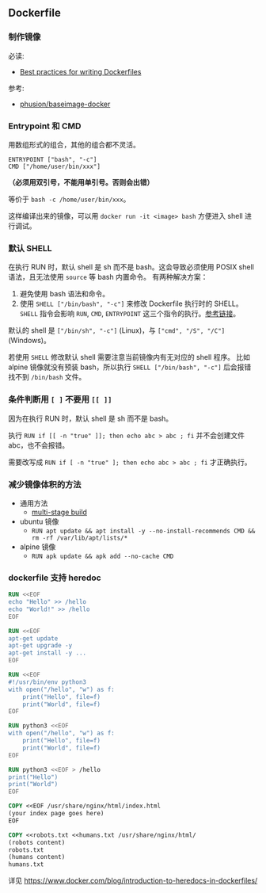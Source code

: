## Dockerfile

### 制作镜像

必读:

- [Best practices for writing Dockerfiles](https://docs.docker.com/engine/userguide/eng-image/dockerfile_best-practices/)

参考:

- [phusion/baseimage-docker](https://github.com/phusion/baseimage-docker)


### Entrypoint 和 CMD

用数组形式的组合，其他的组合都不灵活。

```
ENTRYPOINT ["bash", "-c"]
CMD ["/home/user/bin/xxx"]
```

**（必须用双引号，不能用单引号。否则会出错）**

等价于 `bash -c /home/user/bin/xxx`。

这样编译出来的镜像，可以用 `docker run -it <image> bash` 方便进入 shell 进行调试。

### 默认 SHELL

在执行 RUN 时，默认 shell 是 sh 而不是 bash。这会导致必须使用 POSIX shell 语法，且无法使用 `source` 等 bash 内置命令。
有两种解决方案：

1. 避免使用 bash 语法和命令。
2. 使用 `SHELL ["/bin/bash", "-c"]` 来修改 Dockerfile 执行时的 SHELL。`SHELL` 指令会影响 `RUN`, `CMD`, `ENTRYPOINT` 这三个指令的执行。[参考链接](https://docs.docker.com/engine/reference/builder/#shell)。

默认的 shell 是 `["/bin/sh", "-c"]` (Linux)，与 `["cmd", "/S", "/C"]` (Windows)。

若使用 `SHELL` 修改默认 shell 需要注意当前镜像内有无对应的 shell 程序。
比如 alpine 镜像就没有预装 bash，所以执行 `SHELL ["/bin/bash", "-c"]` 后会报错找不到 `/bin/bash` 文件。

### 条件判断用 `[ ]` 不要用 `[[ ]]`

因为在执行 RUN 时，默认 shell 是 sh 而不是 bash。

执行 `RUN if [[ -n "true" ]]; then echo abc > abc ; fi` 并不会创建文件 abc，也不会报错。

需要改写成 `RUN if [ -n "true" ]; then echo abc > abc ; fi` 才正确执行。

### 减少镜像体积的方法


- 通用方法
  - [multi-stage build](./multi-stage-build.md)
- ubuntu 镜像
  - `RUN apt update && apt install -y --no-install-recommends CMD && rm -rf /var/lib/apt/lists/*`
- alpine 镜像
  - `RUN apk update && apk add --no-cache CMD`

### dockerfile 支持 heredoc

```dockerfile
RUN <<EOF
echo "Hello" >> /hello
echo "World!" >> /hello
EOF

RUN <<EOF
apt-get update
apt-get upgrade -y
apt-get install -y ...
EOF

RUN <<EOF
#!/usr/bin/env python3
with open("/hello", "w") as f:
    print("Hello", file=f)
    print("World", file=f)
EOF

RUN python3 <<EOF
with open("/hello", "w") as f:
    print("Hello", file=f)
    print("World", file=f)
EOF

RUN python3 <<EOF > /hello
print("Hello")
print("World")
EOF
```

```dockerfile
COPY <<EOF /usr/share/nginx/html/index.html
(your index page goes here)
EOF

COPY <<robots.txt <<humans.txt /usr/share/nginx/html/
(robots content)
robots.txt
(humans content)
humans.txt
```

详见 https://www.docker.com/blog/introduction-to-heredocs-in-dockerfiles/

